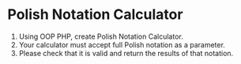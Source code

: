 # Polish Notation Calculator
1. Using OOP PHP, create Polish Notation Calculator.
2. Your calculator must accept full Polish notation as a parameter.
3. Please check that it is valid and return the results of that notation.
